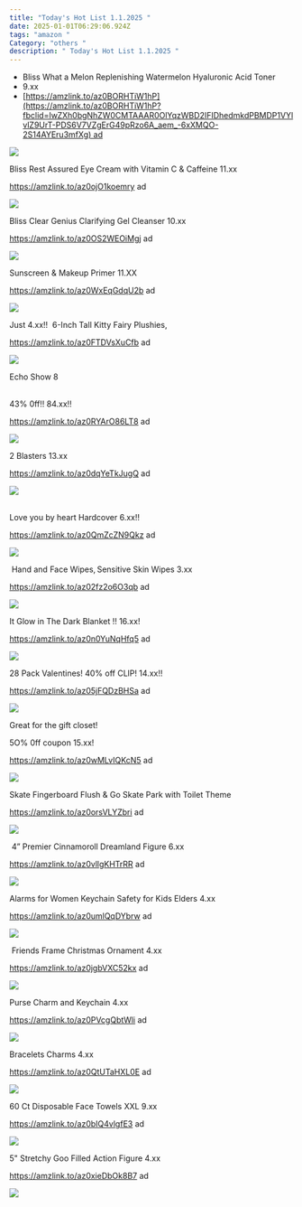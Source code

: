 ```yaml
---
title: "Today's Hot List 1.1.2025 "
date: 2025-01-01T06:29:06.924Z
tags: "amazon "
Category: "others "
description: " Today's Hot List 1.1.2025 "
---
```

<!--StartFragment-->

* Bliss What a Melon Replenishing Watermelon Hyaluronic Acid Toner
* 9.xx
* [https://amzlink.to/az0BORHTiW1hP](https://amzlink.to/az0BORHTiW1hP?fbclid=IwZXh0bgNhZW0CMTAAAR0OlYqzWBD2IFIDhedmkdPBMDP1VYlvlZ9UrT-PDS6V7VZgErG49pRzo6A_aem_-6xXMQO-2S14AYEru3mfXg) ad

<!--StartFragment-->

![](https://m.media-amazon.com/images/I/61WXy4wMJrL._SL1500_.jpg)

<!--StartFragment-->

Bliss Rest Assured Eye Cream with Vitamin C & Caffeine 11.xx

https://amzlink.to/az0ojO1koemry ad

<!--StartFragment-->

![](https://m.media-amazon.com/images/I/81+tkmiTS5L._SL1500_.jpg)



<!--StartFragment-->

Bliss Clear Genius Clarifying Gel Cleanser 10.xx 

https://amzlink.to/az0OS2WEOiMgj ad

<!--StartFragment-->

![](https://m.media-amazon.com/images/I/61z8nnHNz1L._SL1500_.jpg)



<!--StartFragment-->

Sunscreen & Makeup Primer 11.XX 

 https://amzlink.to/az0WxEqGdqU2b ad 

<!--StartFragment-->

![](https://m.media-amazon.com/images/I/61Oh+hSaN9L._SL1500_.jpg)

<!--StartFragment-->

Just 4.xx!!  6-Inch Tall Kitty Fairy Plushies, 

https://amzlink.to/az0FTDVsXuCfb ad<!--StartFragment-->

![](https://m.media-amazon.com/images/I/81eU7gDhgwL._AC_SL1500_.jpg)



<!--StartFragment-->

Echo Show 8

\
43% 0ff!! 84.xx!! 

https://amzlink.to/az0RYArO86LT8 ad

<!--StartFragment-->

![](https://m.media-amazon.com/images/I/51B0KzSAh2L._AC_SL1000_.jpg)



<!--StartFragment-->

2 Blasters 13.xx 

https://amzlink.to/az0dqYeTkJugQ ad

<!--StartFragment-->

![](https://m.media-amazon.com/images/I/81DI3D1BdLL._AC_SL1500_.jpg)



<!--StartFragment-->

\
Love you by heart Hardcover 6.xx!!  

https://amzlink.to/az0QmZcZN9Qkz ad

<!--StartFragment-->

![](https://m.media-amazon.com/images/I/61ansGsCfrL._SL1200_.jpg)



<!--StartFragment-->

 Hand and Face Wipes, Sensitive Skin Wipes 3.xx  

https://amzlink.to/az02fz2o6O3qb ad



<!--StartFragment-->

![](https://m.media-amazon.com/images/I/71H5PqoRjVL._SL1500_.jpg)

<!--StartFragment-->

It Glow in The Dark Blanket !! 16.xx! 

https://amzlink.to/az0n0YuNqHfq5 ad

<!--StartFragment-->

![](https://m.media-amazon.com/images/I/91BFTMPy4hL._AC_SL1500_.jpg)



<!--StartFragment-->

<!--StartFragment-->

28 Pack Valentines! 40% off CLlP! 14.xx!! 

https://amzlink.to/az05jFQDzBHSa ad 

<!--StartFragment-->

![](https://m.media-amazon.com/images/I/812XFQ3ytOL._AC_SL1500_.jpg)

 <!--StartFragment-->

Great for the gift closet!

5O% 0ff coupon 15.xx! 

https://amzlink.to/az0wMLvIQKcN5 ad

<!--StartFragment-->

![](https://m.media-amazon.com/images/I/81kJ2DlqGbL._AC_SL1500_.jpg)



<!--StartFragment-->

Skate Fingerboard Flush & Go Skate Park with Toilet Theme 

https://amzlink.to/az0orsVLYZbri ad

<!--StartFragment-->

![](https://m.media-amazon.com/images/I/71-6ctL+3IL._AC_SL1500_.jpg)



<!--StartFragment-->

 4” Premier Cinnamoroll Dreamland Figure 6.xx 

https://amzlink.to/az0vllgKHTrRR ad

<!--StartFragment-->

![](https://m.media-amazon.com/images/I/71LikRw4I9L._AC_SL1500_.jpg)

<!--StartFragment-->

Alarms for Women Keychain Safety for Kids Elders 4.xx 

https://amzlink.to/az0umlQqDYbrw ad

<!--StartFragment-->

![](https://m.media-amazon.com/images/I/719o5jNrhmL._AC_SL1500_.jpg)



<!--StartFragment-->

 Friends Frame Christmas Ornament 4.xx 

https://amzlink.to/az0jgbVXC52kx ad

<!--StartFragment-->

![](https://m.media-amazon.com/images/I/911KIApWTZL._AC_SL1500_.jpg)



Purse Charm and Keychain 4.xx 

 https://amzlink.to/az0PVcgQbtWli ad

<!--StartFragment-->

![](https://m.media-amazon.com/images/I/71JuhUb3muL._SL1024_.jpg)



<!--StartFragment-->

Bracelets Charms 4.xx 

https://amzlink.to/az0QtUTaHXL0E ad

<!--StartFragment-->

![](https://m.media-amazon.com/images/I/81uve+UPbHL._AC_SY500_.jpg)



<!--StartFragment-->

60 Ct Disposable Face Towels XXL 9.xx 

https://amzlink.to/az0bIQ4vlgfE3 ad 

<!--StartFragment-->

![](https://m.media-amazon.com/images/I/71hraJKzSEL._SL1500_.jpg)

<!--StartFragment-->

5" Stretchy Goo Filled Action Figure 4.xx 

https://amzlink.to/az0xieDbOk8B7 ad

<!--StartFragment-->

![](https://m.media-amazon.com/images/I/716e6W92wSS._AC_SL1500_.jpg)

<!--EndFragment-->

<!--EndFragment-->

<!--EndFragment-->

<!--EndFragment-->

<!--EndFragment-->

<!--EndFragment-->